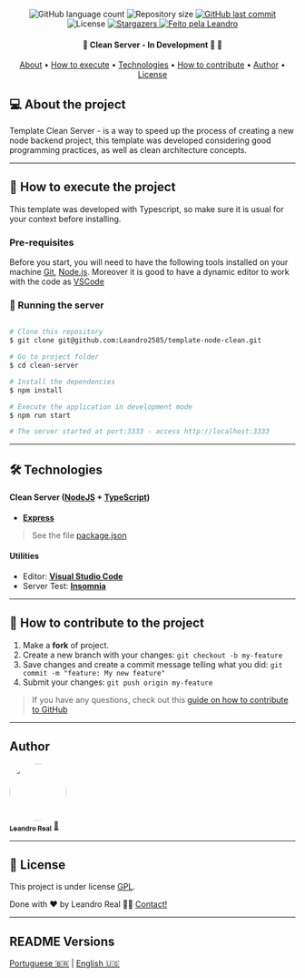 <p align="center">
  <img alt="GitHub language count" src="https://img.shields.io/github/languages/count/Leandro2585/template-node-clean?color=%2304D361">

  <img alt="Repository size" src="https://img.shields.io/github/repo-size/Leandro2585/template-node-clean">

  <a href="https://github.com/Leandro2585/template-node-clean/commits/master">
    <img alt="GitHub last commit" src="https://img.shields.io/github/last-commit/Leandro2585/template-node-clean">
  </a>

   <img alt="License" src="https://img.shields.io/badge/license-MIT-brightgreen">
   <a href="https://github.com/Leandro2585/template-node-clean/stargazers">
    <img alt="Stargazers" src="https://img.shields.io/github/stars/Leandro2585/template-node-clean?style=social">
  </a>

  <a href="https://github.com.br/Leandro2585">
    <img alt="Feito pela Leandro" src="https://img.shields.io/badge/made%20by-Leandro-%237519C1">
  </a>

</p>

<h4 align="center">
	🚧  Clean Server - In Development 🚀 🚧
</h4>

<p align="center">
 <a href="#-about-the-project">About</a> •
 <a href="#-how-to-execute-the-project">How to execute</a> •
 <a href="#-technologies">Technologies</a> •
 <a href="#-how-to-contribute-to-the-project">How to contribute</a> •
 <a href="#-author">Author</a> •
 <a href="#-user-content--license">License</a>
</p>


## 💻 About the project

Template Clean Server - is a way to speed up the process of creating a new node backend project, this template was developed considering good programming practices, as well as clean architecture concepts.

---

## 🚀 How to execute the project

This template was developed with Typescript, so make sure it is usual for your context before installing.

### Pre-requisites

Before you start, you will need to have the following tools installed on your machine
[Git](https://git-scm.com), [Node.js](https://nodejs.org/en/).
Moreover it is good to have a dynamic editor to work with the code as [VSCode](https://code.visualstudio.com/)

### 🎲 Running the server

```bash

# Clone this repository
$ git clone git@github.com:Leandro2585/template-node-clean.git

# Go to project folder
$ cd clean-server

# Install the dependencies
$ npm install

# Execute the application in development mode
$ npm run start

# The server started at port:3333 - access http://localhost:3333

```

---

## 🛠 Technologies

#### [](https://github.com/Leandro2585/template-node-clean#server-nodejs--typescript)**Clean Server**  ([NodeJS](https://nodejs.org/en/)  +  [TypeScript](https://www.typescriptlang.org/))

-   **[Express](https://expressjs.com/)**

> See the file  [package.json](https://github.com/Leandro2585/template-node-clean/blob/master/package.json)


#### [](https://github.com/Leandro2585/template-node-clean#utilit%C3%i1es)**Utilities**

-   Editor:  **[Visual Studio Code](https://code.visualstudio.com/)**
-   Server Test:  **[Insomnia](https://insomnia.rest/)**
---


## 💪 How to contribute to the project

1. Make a **fork** of project.
2. Create a new branch with your changes: `git checkout -b my-feature`
3. Save changes and create a commit message telling what you did: `git commit -m "feature: My new feature"`
4. Submit your changes: `git push origin my-feature`
> If you have any questions, check out this [guide on how to contribute to GitHub](./CONTRIBUTING.md)

---

##  Author

<a href="https://github.com/Leandro2585">
<img style="border-radius: 50%" src="https://avatars.githubusercontent.com/u/49343139?v=4" width="100px;" alt=""/>
 <br />
 <sub><b>Leandro Real</b></sub></a> <a href="https://github.com/Leandro2585" title="Leandro">🚀</a>
 <br />

---

## 📝 License

This project is under license [GPL](https://spdx.org/licenses/CPL-3.0-or-later.html).

Done with ❤️ by Leandro Real 👋🏽 [Contact!](https://www.linkedin.com/in/leandro-r-434b811a5/)

---

## README Versions

[Portuguese 🇧🇷](./README-pt.md)  |  [English 🇺🇸](./README.md)
